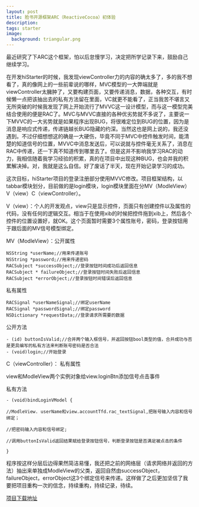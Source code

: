 ```yaml
---
layout: post
title: 脸书开源框架ARC（ReactiveCocoa）初体验
description: 
tags: starter
image:
  background: triangular.png
---
```


最近研究了下ARC这个框架，怕以后怠慢学习，决定把所学记录下来，鼓励自己继续学习。

在开发hiStarter的时候，我发现viewController力的内容的确太多了，多的我不想看了，真的像网上的一些前辈说的哪样，MVC模型的一大弊端就是viewController太臃肿了，又要构建页面，又要传递消息，数据，各种交互，有时候懒一点把该抽出去的私有方法留在里面，VC就更不能看了，正当我苦不堪言又无所突破的时候我发现了网上开始流行了MVVC这一设计模型，而与这一模型完美结合使用的便是RAC了。MVC与MVVC直接的各种优劣势就不多说了，主要说一下MVVC的一大劣势就是如果程序出现BUG，将很难定位到BUG的位置，因为是消息是响应式传递，传递链越长BUG隐藏的约深。当然这也是网上说的，我还没遇到。不过仔细想想这的确是一大硬伤，毕竟不同于MVC中控件触发时间，能清楚的知道信号的位置，MVVC中消息发送后，可以说就与控件毫无关系了，消息在RAC中传递，还一下真不知道传到哪里去了。但是这并不影响我学习RAC的动力，我相信随着我学习经验的积累，真的在项目中出现这种BUG，也会并我的积累解决掉。对，我就是这么自信。好了废话了半天，现在开始记录学习的成功。

这次目标，hiStarter项目的登录注册部分使用MVVC修改。项目框架结构，以tabbar模块划分，目前做的是login模块，login模块里面在分MV（ModleView）V（view）C（viewController）。

V（view）：个人的开发观点，view只是显示控件，页面只有创建控件以及属性的代码，没有任何的逻辑交互。相当于在使用xib的时候把控件拖到xib上，然后各个控件的位置设置好，就OK。这个页面暂时需要3个属性账号，密码，登录按钮用于跟后面的MV信号模型绑定。

MV（ModleView）：公开属性

    NSString *userName;//用来传递账号 
    NSString *password;//用来传递密码 
    RACSubject *successObject;//登录按钮时间成功后返回信息 
    RACSubject * failureObject;//登录按钮时间失败后返回信息
    RACSubject *errorObject;//登录按钮时间错误后返回信息
    
私有属性

    RACSignal *userNameSignal;//绑定userName
    RACSignal *passwordSignal;//绑定password
    NSDictionary *requestData;//登录请求所需要的数据

公开方法
 
    - (id) buttonIsValid;//合并两个输入框信号，并返回按钮bool类型的值，合并成功与否是更具编写的私有方法来判断账号密码是否合法
    - (void)login;//开始登录

C（viewController）： 私有属性

view和ModleView两个实例对象给view.loginBtn添加信号点击事件

私有方法 

    - (void)bindLoginVModel {

    //ModleView. userName和view.accountTfd.rac_textSignal,把账号输入内容和信号绑定；
    
    //把密码输入内容和信号绑定;
    
    //调用buttonIsValid返回结果赋给登录按钮信号，判断登录按钮是否满足被点击的条件
    
    }

程序按这样分层后边得果然简洁易懂，我还把之前的网络层（请求网络并返回的方法）抽出来单独成ModleView的父类，返回自然由successObject，failureObject，errorObject这3个绑定信号来传递。这样做了之后更加坚信了我要把项目重构一次的信念，持续重构，持续记录，待续。

[项目下载地址](https://github.com/Archera/ReactiveCocoa-study.git)